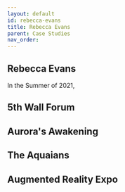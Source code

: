 ```yaml
---
layout: default
id: rebecca-evans
title: Rebecca Evans
parent: Case Studies
nav_order: 
---
```


## Rebecca Evans

In the Summer of 2021,

## 5th Wall Forum

## Aurora's Awakening

## The Aquaians

## Augmented Reality Expo

